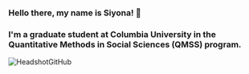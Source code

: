 ### Hello there, my name is Siyona! 👋 
### I'm a graduate student at Columbia University in the Quantitative Methods in Social Sciences (QMSS) program. 

![HeadshotGitHub](https://user-images.githubusercontent.com/94492402/144898506-26d004ca-4265-4cd1-89b1-9b9537063ecd.jpeg)

<!--
**SiyonaSamuel/siyonasamuel** is a ✨ _special_ ✨ repository because its `README.md` (this file) appears on your GitHub profile.

Here are some ideas to get you started:

- 🔭 I’m currently working on ...
- 🌱 I’m currently learning ...
- 👯 I’m looking to collaborate on ...
- 🤔 I’m looking for help with ...
- 💬 Ask me about ...
- 📫 How to reach me: ...
- 😄 Pronouns: ...
- ⚡ Fun fact: ...
-->
